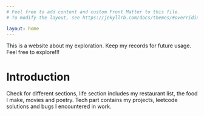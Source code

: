 ```yaml
---
# Feel free to add content and custom Front Matter to this file.
# To modify the layout, see https://jekyllrb.com/docs/themes/#overriding-theme-defaults

layout: home
---
```

This is a website about my exploration. Keep my records for future usage. Feel free to explore!!!

# Introduction

Check for different sections, life section includes my restaurant list, the food I make, movies and poetry.
Tech part contains my projects, leetcode solutions and bugs I encountered in work.
